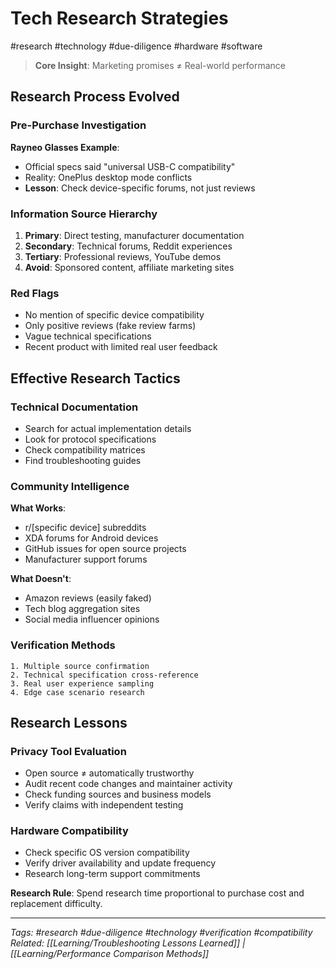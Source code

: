 # Tech Research Strategies

#research #technology #due-diligence #hardware #software

> **Core Insight**: Marketing promises ≠ Real-world performance

## Research Process Evolved

### Pre-Purchase Investigation
**Rayneo Glasses Example**:
- Official specs said "universal USB-C compatibility"
- Reality: OnePlus desktop mode conflicts
- **Lesson**: Check device-specific forums, not just reviews

### Information Source Hierarchy
1. **Primary**: Direct testing, manufacturer documentation
2. **Secondary**: Technical forums, Reddit experiences  
3. **Tertiary**: Professional reviews, YouTube demos
4. **Avoid**: Sponsored content, affiliate marketing sites

### Red Flags
- No mention of specific device compatibility
- Only positive reviews (fake review farms)
- Vague technical specifications
- Recent product with limited real user feedback

## Effective Research Tactics

### Technical Documentation
- Search for actual implementation details
- Look for protocol specifications
- Check compatibility matrices
- Find troubleshooting guides

### Community Intelligence  
**What Works**:
- r/[specific device] subreddits
- XDA forums for Android devices
- GitHub issues for open source projects
- Manufacturer support forums

**What Doesn't**:
- Amazon reviews (easily faked)
- Tech blog aggregation sites
- Social media influencer opinions

### Verification Methods
```
1. Multiple source confirmation
2. Technical specification cross-reference
3. Real user experience sampling
4. Edge case scenario research
```

## Research Lessons

### Privacy Tool Evaluation
- Open source ≠ automatically trustworthy
- Audit recent code changes and maintainer activity
- Check funding sources and business models
- Verify claims with independent testing

### Hardware Compatibility
- Check specific OS version compatibility
- Verify driver availability and update frequency
- Research long-term support commitments

**Research Rule**: Spend research time proportional to purchase cost and replacement difficulty.

---
*Tags: #research #due-diligence #technology #verification #compatibility*  
*Related: [[Learning/Troubleshooting Lessons Learned]] | [[Learning/Performance Comparison Methods]]*